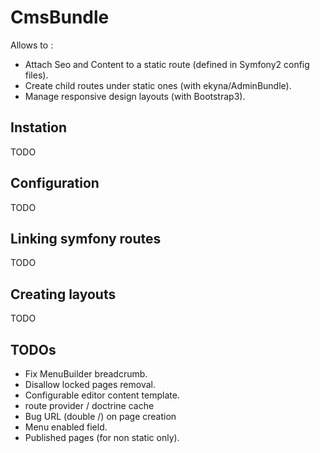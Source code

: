 CmsBundle
=========

Allows to :
- Attach Seo and Content to a static route (defined in Symfony2 config files).
- Create child routes under static ones (with ekyna/AdminBundle).
- Manage responsive design layouts (with Bootstrap3).

## Instation
TODO

## Configuration
TODO

## Linking symfony routes
TODO

## Creating layouts
TODO

## TODOs
- Fix MenuBuilder breadcrumb.
- Disallow locked pages removal.
- Configurable editor content template.
- route provider / doctrine cache
- Bug URL (double /) on page creation
- Menu enabled field.
- Published pages (for non static only).